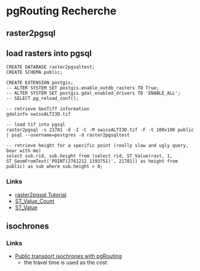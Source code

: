 # pgRouting Recherche

## raster2pgsql

## load rasters into pgsql

```
CREATE DATABASE raster2pgsqltest;
CREATE SCHEMA public;

CREATE EXTENSION postgis;
-- ALTER SYSTEM SET postgis.enable_outdb_rasters TO True;
-- ALTER SYSTEM SET postgis.gdal_enabled_drivers TO 'ENABLE_ALL';
-- SELECT pg_reload_conf();
```

```
-- retrieve GeoTiff information
gdalinfo swissALTI3D.tif

-- load tif into pgsql
raster2pgsql -s 21781 -d -I -C -M swissALTI3D.tif -F -t 100x100 public | psql --username=postgres -d raster2pgsqltest

-- retrieve height for a specific point (really slow and ugly query, bear with me)
select sub.rid, sub.height from (select rid, ST_Value(rast, 1, ST_GeomFromText('POINT(2761212 1193751)', 21781)) as height from public) as sub where sub.height > 0;
```
### Links

* [raster2pgsql Tutorial](suite.opengeo.org/docs/latest/dataadmin/pgGettingStarted/raster2pgsql.html)
* [ST_Value_Count](https://postgis.net/2014/09/26/tip_count_of_pixel_values/)
* [ST_Value](https://postgis.net/docs/manual-dev/RT_ST_Value.html)

## isochrones

### Links

* [Public transport isochrones with pgRouting](https://anitagraser.com/2013/07/07/public-transport-isochrones-with-pgrouting/)
  * the travel time is used as the cost
